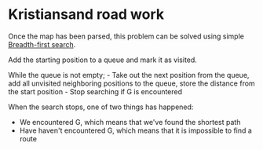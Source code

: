 # Kristiansand road work
Once the map has been parsed, this problem can be solved using simple [Breadth-first
search](http://en.wikipedia.org/wiki/Breadth-first_search).

Add the starting position to a queue and mark it as visited.

While the queue is not empty;
    - Take out the next position from the queue, add all unvisited neighboring
    positions to the queue, store the distance from the start position
    - Stop searching if G is encountered

When the search stops, one of two things has happened:
- We encountered G, which means that we've found the shortest path
- Have haven't encountered G, which means that it is impossible to find a route
